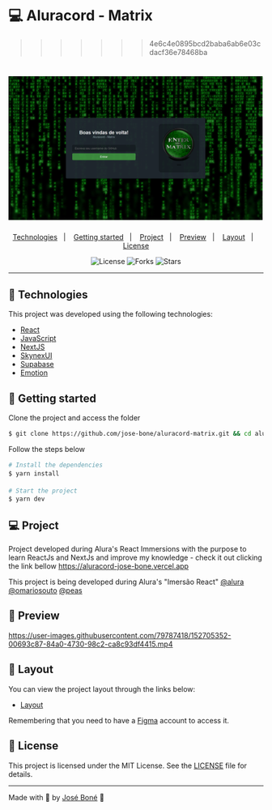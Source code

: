 # 💻 Aluracord - Matrix 
>>>>>>> 4e6c4e0895bcd2baba6ab6e03cdacf36e78468ba

<h1 align="center">
    <img alt="Aluracord - Matrix" title="Aluracord -Matrix" src="./public/capa.png" />
</h1>

<p align="center">
  <a href="#technologies">Technologies</a>&nbsp;&nbsp;&nbsp;|&nbsp;&nbsp;&nbsp;
  <a href="#-project">Getting started</a>&nbsp;&nbsp;&nbsp;|&nbsp;&nbsp;&nbsp;
  <a href="#-project">Project</a>&nbsp;&nbsp;&nbsp;|&nbsp;&nbsp;&nbsp;
  <a href="#-preview">Preview</a>&nbsp;&nbsp;&nbsp;|&nbsp;&nbsp;&nbsp;
  <a href="#-layout">Layout</a>&nbsp;&nbsp;&nbsp;|&nbsp;&nbsp;&nbsp;
  <a href="#-license">License</a>
</p>

<p align="center">
  <img  src="https://img.shields.io/static/v1?label=license&message=MIT&color=FFFFFF&labelColor=008000" alt="License">
  
  <img src="https://img.shields.io/github/forks/jose-bone/aluracord-matrix?label=forks&message=MIT&color=FFFFFF&labelColor=008000" alt="Forks">

  <img src="https://img.shields.io/github/stars/jose-bone/aluracord-matrix?label=stars&message=MIT&color=FFFFFF&labelColor=008000" alt="Stars">
</p>

---

## 🧪 Technologies

This project was developed using the following technologies:

- [React](https://reactjs.org)
- [JavaScript](https://www.javascript.com)
- [NextJS](https://nextjs.org)
- [SkynexUI](https://skynexui.dev)
- [Supabase](https://app.supabase.io/)
- [Emotion](https://emotion.sh/docs/introduction)

## 🚀 Getting started

Clone the project and access the folder

```bash
$ git clone https://github.com/jose-bone/aluracord-matrix.git && cd aluracord-matrix
```

Follow the steps below

```bash
# Install the dependencies
$ yarn install

# Start the project
$ yarn dev
```

## 💻 Project

Project developed during Alura's React Immersions with the purpose to learn ReactJs and NextJs and improve my knowledge - check it out clicking the link bellow
<https://aluracord-jose-bone.vercel.app>

This project is being developed during Alura's "Imersão React"
[@alura](https://github.com/alura)
[@omariosouto](https://github.com/omariosouto)
[@peas](https://github.com/peas)

## 🧪 Preview

https://user-images.githubusercontent.com/79787418/152705352-00693c87-84a0-4730-98c2-ca8c93df4415.mp4

## 🔖 Layout

You can view the project layout through the links below:

- [Layout](<https://www.figma.com/file/Z74n1Mr4ZGlS63g1hCnFZ9/Imers%C3%A3o-React---Aluracord---Matrix-(Copy)?node-id=0%3A1>)

Remembering that you need to have a [Figma](http://figma.com/) account to access it.

## 📝 License

This project is licensed under the MIT License. See the [LICENSE](LICENSE.md) file for details.

---

Made with 💜 by [José Boné](https://github.com/jose-bone) 👋
